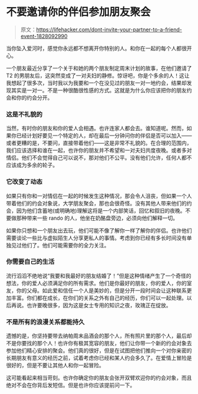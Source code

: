 # 不要邀请你的伴侣参加朋友聚会

> 原文：<https://lifehacker.com/dont-invite-your-partner-to-a-friend-event-1828092990>

当你坠入爱河时，感觉你永远都不想离开你特别的人。和你在一起的每个人都很开心。



一个朋友最近分享了一个关于和她的两个朋友制定周末计划的故事，在他们邀请了 T2 的男朋友后，这突然变成了一对夫妇的静修。惊讶吧，你是个多余的人！这让我想起了很多次，当时我以为我要和一个在没见过的朋友一对一地约会，结果却发现其实是一对一。不是一种很酷很性感的方式。这就是为什么你应该把你的朋友约会和你的约会分开。

### 这是不礼貌的

当然，有时你的朋友和你的爱人会相遇。也许连家人都会去。谁知道呢。然而，如果你已经计划好要见一个特定的人，却在最后一分钟问你的伴侣是否可以加入——或者更糟的是，不要问，直接带着他们——这是非常不礼貌的。在合理的范围内，我们应该选择和谁在一起，也许你的朋友并不希望和一对夫妇共度夜晚。或者多对情侣。他们不会觉得自己可以说不，那对他们不公平。没有他们允许，任何人都不应该成为多余的轮子。

### 它改变了动态

如果只有你和一对情侣在一起的时候发生这种情况，那会令人沮丧，但如果一个人带着他们的约会对象说，大学朋友聚会，那也会很奇怪。没有其他人带来他们的约会，因为他们含蓄地(或明确地)理解这将是一个内部笑话，回忆和叙旧的夜晚。不要做那种带来一些 rando 的人，他坐在奶酪盘旁边，必须向他们解释一切。

如果你只想和一个朋友出去玩，他们可能不像了解你一样了解你的伴侣。也许他们需要谈论一些比与虚拟陌生人分享更私人的事情。考虑到你已经有多长时间没有单独见过他们了。他们可能需要你的全力关注。

### 你需要自己的生活

流行滔滔不绝地说“我要和我最好的朋友结婚了！”但是这种情绪产生了一个奇怪的想法，你的爱人必须满足你的所有需求。他们是你最好的朋友，你的爱人，你的室友，你的父母。如此爱和信任一个人是美妙的，但是分开一段时间会让这种联系更加丰富。你们都在成长，在你们的关系之外有自己的经历，你们可以一起处理。以后再说。也许要晚很多，因为这是女士专用的知识之夜，玫瑰正在绽放。

### 不是所有的浪漫关系都能持久

遗憾的是，你坚持要带去纳帕周末品酒会的那个人，所有照片里的那个人，最后却不是你要找的那个人！也许你有极其宽容的朋友，他们让你带一个新的约会对象去参加他们精心安排的聚会。他们真的很好，但是在试图把他们推向一个对你亲密的长期朋友有意义的经历之前，试着考虑你已经和某人约会多久了。在爱情上冒险是很好的，但是不要让其他人和你一起冒险。

这可能看起来相当苛刻。也许你确定你的朋友会张开双臂欢迎你的约会对象，而且绝对不会在你背后发短信。但是也许你应该提前问一下。